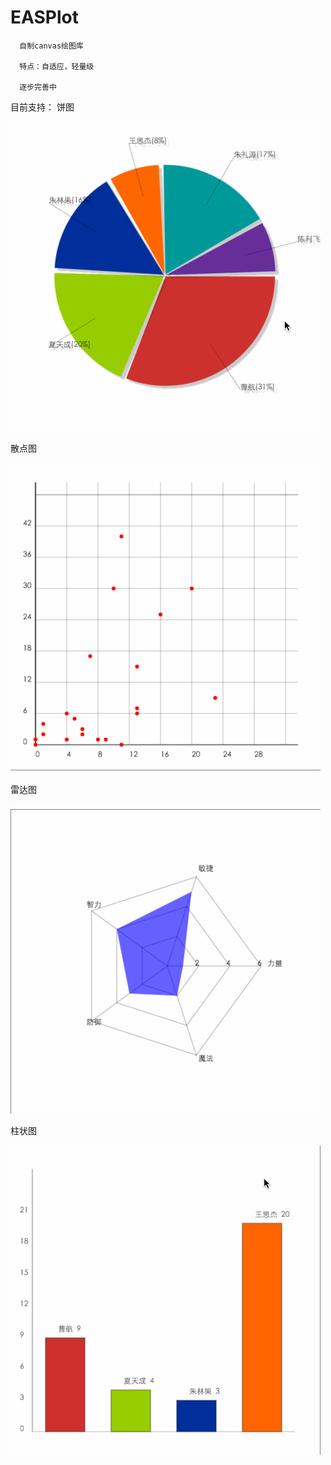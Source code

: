 # EASPlot

      自制canvas绘图库
  
      特点：自适应，轻量级
  
      逐步完善中
  
目前支持：
  饼图
  
  ![饼图](screenshots/pie.gif)
  
  散点图
  
  ![散点图](screenshots/scatter.gif)
  
  雷达图
  
  ![雷达图](screenshots/radar.gif)
  
  柱状图
  
  ![柱状图](screenshots/bar.gif)
  
